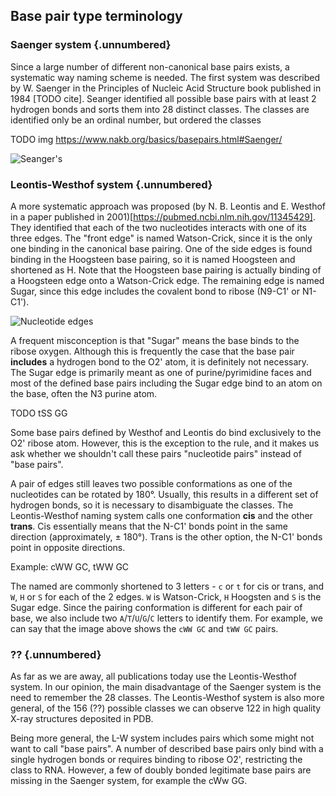 ## Base pair type terminology

### Saenger system {.unnumbered}

Since a large number of different non-canonical base pairs exists, a systematic way naming scheme is needed.
The first system was described by W. Saenger in the Principles of Nucleic Acid Structure book published in 1984 [TODO cite].
Seanger identified all possible base pairs with at least 2 hydrogen bonds and sorts them into 28 distinct classes.
The classes are identified only be an ordinal number, but ordered the classes 

TODO img https://www.nakb.org/basics/basepairs.html#Saenger/

![Seanger's ](https://www.nakb.org/basics/BPImages/saenger.gif)

### Leontis-Westhof system {.unnumbered}

A more systematic approach was proposed (by N. B. Leontis and E. Westhof in a paper published in 2001)[https://pubmed.ncbi.nlm.nih.gov/11345429].
They identified that each of the two nucleotides interacts with one of its three edges.
The "front edge" is named Watson-Crick, since it is the only one binding in the canonical base pairing.
One of the side edges is found binding in the Hoogsteen base pairing, so it is named Hoogsteen and shortened as H.
Note that the Hoogsteen base pairing is actually binding of a Hoogsteen edge onto a Watson-Crick edge.
The remaining edge is named Sugar, since this edge includes the covalent bond to ribose (N9-C1' or N1-C1').

![Nucleotide edges](https://www.nakb.org/basics/BPImages/base-edges.jpg)

A frequent misconception is that "Sugar" means the base binds to the ribose oxygen.
Although this is frequently the case that the base pair **includes** a hydrogen bond to the O2' atom, it is definitely not necessary.
The Sugar edge is primarily meant as one of purine/pyrimidine faces and most of the defined base pairs including the Sugar edge bind to an atom on the base, often the N3 purine atom.
<!-- The corner atoms are included in the definition of both edges -- for example, the N2 guanine atom is shared between the Sugar and Watson-Crick edges. ??? -->

TODO tSS GG

Some base pairs defined by Westhof and Leontis do bind exclusively to the O2' ribose atom.
However, this is the exception to the rule, and it makes us ask whether we shouldn't call these pairs "nucleotide pairs" instead of "base pairs".

A pair of edges still leaves two possible conformations as one of the nucleotides can be rotated by 180°.
Usually, this results in a different set of hydrogen bonds, so it is necessary to disambiguate the classes.
The Leontis-Westhof naming system calls one conformation **cis** and the other **trans**.
Cis essentially means that the N-C1' bonds point in the same direction (approximately, ± 180°).
Trans is the other option, the N-C1' bonds point in opposite directions.

Example: cWW GC, tWW GC

The named are commonly shortened to 3 letters - `c` or `t` for cis or trans, and `W`, `H` or `S` for each of the 2 edges. `W` is Watson-Crick, `H` Hoogsten and `S` is the Sugar edge.
Since the pairing conformation is different for each pair of base, we also include two `A`/`T`/`U`/`G`/`C` letters to identify them.
For example, we can say that the image above shows the `cWW GC` and `tWW GC` pairs.

### ?? {.unnumbered}

As far as we are away, all publications today use the Leontis-Westhof system.
In our opinion, the main disadvantage of the Saenger system is the need to remember the 28 classes.
The Leontis-Westhof system is also more general, of the 156 (??) possible classes we can observe 122 in high quality X-ray structures deposited in PDB. 

Being more general, the L-W system includes pairs which some might not want to call "base pairs".
A number of described base pairs only bind with a single hydrogen bonds or requires binding to ribose O2', restricting the class to RNA.
However, a few of doubly bonded legitimate base pairs are missing in the Saenger system, for example the cWw GG.



